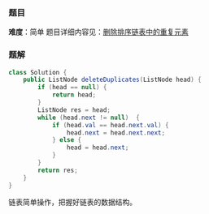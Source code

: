 
### 题目
**难度**：简单
题目详细内容见：[删除排序链表中的重复元素](https://leetcode-cn.com/problems/remove-duplicates-from-sorted-list/)


### 题解
```java
class Solution {
    public ListNode deleteDuplicates(ListNode head) {
        if (head == null) {
            return head;
        }
        ListNode res = head;
        while (head.next != null)  {
            if (head.val == head.next.val) {
                head.next = head.next.next;
            } else {
                head = head.next;
            }
        }
        return res;
    }
}
```
链表简单操作，把握好链表的数据结构。



